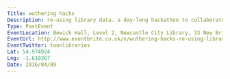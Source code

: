 ```yaml
---
Title: wuthering hacks
Description: re-using library data. a day-long hackathon to collaborate on ideas for using data released by Newcastle Libraries.
Type: PastEvent
EventLocation: Bewick Hall, Level 2, Newcastle City Library, 33 New Bridge Street West, NE1 8AX Newcastle upon Tyne,  United Kingdom
EventUrl: http://www.eventbrite.co.uk/e/wuthering-hacks-re-using-library-data-tickets-23924919077
EventTwitter: toonlibraries
Lat: 54.974924
Lng: -1.610367
Date: 2016/04/09
---
```

